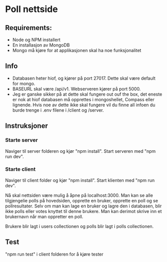 # Poll nettside

## Requirements: 

* Node og NPM installert
* En installasjon av MongoDB
* Mongo må kjøre for at applikasjonen skal ha noe funksjonalitet


## Info
* Databasen heter hiof, og kjører på port 27017. Dette skal være default for mongo.
*  BASEURL skal være /api/v1. Webserveren kjører på port 5000. 
*  Jeg er ganske sikker på at dette skal fungere out ouf the box, det eneste er nok at hiof databasen må opprettes i mongoshellet, Compass eller lignende. Hvis noe av dette ikke skal fungere vil du finne all infoen du burde trenge i .env filene i /client og /server.


## Instruksjoner
### Starte server
Naviger til server folderen og kjør "npm install". Start serveren med "npm run dev". 

### Starte client
Naviger til client folder og kjør "npm install". Start klienten med "npm run dev".


Nå skal nettsiden være mulig å åpne på localhost:3000. Man kan se alle tilgjengelie polls på hovedsiden, opprette en bruker, opprette en poll og se pollresultater. Selv om man kan lage en bruker og lagre den i databasen, blir ikke polls eller votes knyttet til denne brukere. Man kan derimot skrive inn et brukernavn når man oppretter en poll. 

Brukere blir lagt i users collectionen og polls blir lagt i polls collectionen. 

## Test

"npm run test" i client folderen for å kjøre tester
